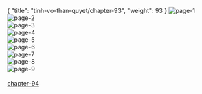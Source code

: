 { "title": "tinh-vo-than-quyet/chapter-93", "weight": 93 }
<img src="tinh-vo-than-quyet_0093_01-a0b359174322025287247e9c6d8312b9.webp" alt="page-1" origin="http://storage.fshare.vn/Test-vechai/1508302242-Tinh-Vo-Than-Quyet-chap-93-ve-chai-02.jpg"><br/>
<img src="tinh-vo-than-quyet_0093_02-163bb016475bba30de98e8c28d9e3d41.webp" alt="page-2" origin="http://storage.fshare.vn/Test-vechai/1508302242-Tinh-Vo-Than-Quyet-chap-93-ve-chai-03.jpg"><br/>
<img src="tinh-vo-than-quyet_0093_03-5cf81dc6841f5ded988dea5cf0da22e4.webp" alt="page-3" origin="http://storage.fshare.vn/Test-vechai/1508302242-Tinh-Vo-Than-Quyet-chap-93-ve-chai-04.jpg"><br/>
<img src="tinh-vo-than-quyet_0093_04-719365da588908c5169e7f556530708b.webp" alt="page-4" origin="http://storage.fshare.vn/Test-vechai/1508302242-Tinh-Vo-Than-Quyet-chap-93-ve-chai-05.jpg"><br/>
<img src="tinh-vo-than-quyet_0093_05-c272838eae4b9b0b1aa133d3c536ac98.webp" alt="page-5" origin="http://storage.fshare.vn/Test-vechai/1508302242-Tinh-Vo-Than-Quyet-chap-93-ve-chai-06.jpg"><br/>
<img src="tinh-vo-than-quyet_0093_06-66d73a117a0fc7d880b3b75f05bcbe64.webp" alt="page-6" origin="http://storage.fshare.vn/Test-vechai/1508302242-Tinh-Vo-Than-Quyet-chap-93-ve-chai-07.jpg"><br/>
<img src="tinh-vo-than-quyet_0093_07-22c58feab1e031612b80b6aba6273a73.webp" alt="page-7" origin="http://storage.fshare.vn/Test-vechai/1508302242-Tinh-Vo-Than-Quyet-chap-93-ve-chai-08.jpg"><br/>
<img src="tinh-vo-than-quyet_0093_08-2989f33ff85f1ef2f23dd7500298fd47.webp" alt="page-8" origin="http://storage.fshare.vn/Test-vechai/1508302242-Tinh-Vo-Than-Quyet-chap-93-ve-chai-09.jpg"><br/>
<img src="tinh-vo-than-quyet_0093_09-5ef7c6e0686625f34dd5e097c9e6dfb8.webp" alt="page-9" origin="http://storage.fshare.vn/Test-vechai/1508302242-Tinh-Vo-Than-Quyet-chap-93-ve-chai-10.jpg"><br/>
<br/><a class="nextchap" href="/tinh-vo-than-quyet/chapter-94">chapter-94</a>
